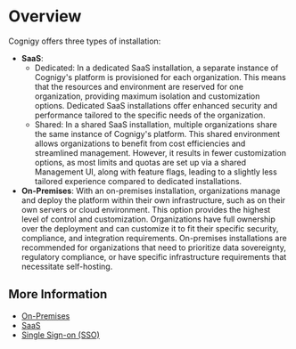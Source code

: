 # Overview

Cognigy offers three types of installation:

- **SaaS**:
    - Dedicated: In a dedicated SaaS installation, a separate instance of Cognigy's platform is provisioned for each organization. This means that the resources and environment are reserved for one organization, providing maximum isolation and customization options. Dedicated SaaS installations offer enhanced security and performance tailored to the specific needs of the organization.
    - Shared: In a shared SaaS installation, multiple organizations share the same instance of Cognigy's platform. This shared environment allows organizations to benefit from cost efficiencies and streamlined management. However, it results in fewer customization options, as most limits and quotas are set up via a shared Management UI, along with feature flags, leading to a slightly less tailored experience compared to dedicated installations.
- **On-Premises**: With an on-premises installation, organizations manage and deploy the platform within their own infrastructure, such as on their own servers or cloud environment. This option provides the highest level of control and customization. Organizations have full ownership over the deployment and can customize it to fit their specific security, compliance, and integration requirements. On-premises installations are recommended for organizations that need to prioritize data sovereignty, regulatory compliance, or have specific infrastructure requirements that necessitate self-hosting.


## More Information

- [On-Premises](overview.md)
- [SaaS](ip-ranges-shared-environments.md)
- [Single Sign-on (SSO)](single-sign-on-saml2.md)